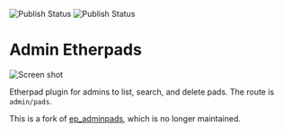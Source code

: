 ![Publish Status](https://github.com/ether/ep_adminpads2/workflows/Node.js%20Package/badge.svg) ![Publish Status](https://github.com/ether/ep_adminpads2/workflows/Node.js%20Package/badge.svg)


# Admin Etherpads

![Screen shot](docs/img/preview.png)

Etherpad plugin for admins to list, search, and delete pads. The route
is `admin/pads`.

This is a fork of
[ep_adminpads](https://github.com/spcsser/ep_adminpads), which is no
longer maintained.
